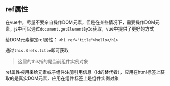 ## ref属性

在vue中，尽量不要亲自操作DOM元素，但是在某些情况下，需要操作DOM元素，js中可以通过`document.getElementById`获取，vue中提供了更好的方式

给DOM元素绑定ref属性：
`<h1 ref="title">hello</h1>`

通过`this.$refs.title`即可获取

> 这里的this指的是当前组件实例对象



ref属性被用来给元素或子组件注册引用信息（id的替代者），应用在html标签上获取的是真实DOM元素，应用在组件标签上是组件实例对象